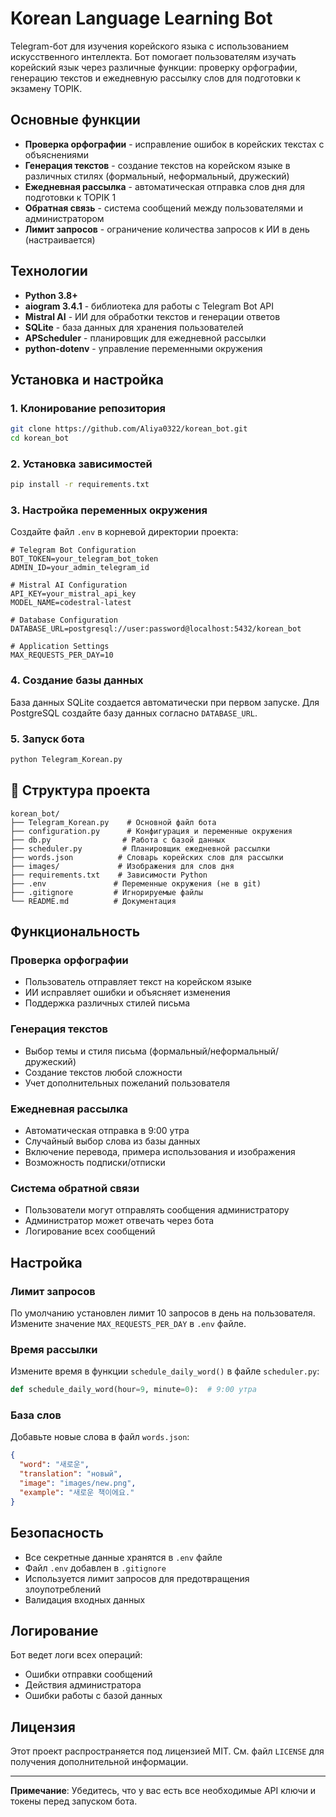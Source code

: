 # Korean Language Learning Bot

Telegram-бот для изучения корейского языка с использованием искусственного интеллекта. Бот помогает пользователям изучать корейский язык через различные функции: проверку орфографии, генерацию текстов и ежедневную рассылку слов для подготовки к экзамену TOPIK.

## Основные функции

- **Проверка орфографии** - исправление ошибок в корейских текстах с объяснениями
- **Генерация текстов** - создание текстов на корейском языке в различных стилях (формальный, неформальный, дружеский)
- **Ежедневная рассылка** - автоматическая отправка слов дня для подготовки к TOPIK 1
- **Обратная связь** - система сообщений между пользователями и администратором
- **Лимит запросов** - ограничение количества запросов к ИИ в день (настраивается)

## Технологии

- **Python 3.8+**
- **aiogram 3.4.1** - библиотека для работы с Telegram Bot API
- **Mistral AI** - ИИ для обработки текстов и генерации ответов
- **SQLite** - база данных для хранения пользователей
- **APScheduler** - планировщик для ежедневной рассылки
- **python-dotenv** - управление переменными окружения

## Установка и настройка

### 1. Клонирование репозитория
```bash
git clone https://github.com/Aliya0322/korean_bot.git
cd korean_bot
```

### 2. Установка зависимостей
```bash
pip install -r requirements.txt
```

### 3. Настройка переменных окружения
Создайте файл `.env` в корневой директории проекта:

```env
# Telegram Bot Configuration
BOT_TOKEN=your_telegram_bot_token
ADMIN_ID=your_admin_telegram_id

# Mistral AI Configuration
API_KEY=your_mistral_api_key
MODEL_NAME=codestral-latest

# Database Configuration
DATABASE_URL=postgresql://user:password@localhost:5432/korean_bot

# Application Settings
MAX_REQUESTS_PER_DAY=10
```

### 4. Создание базы данных
База данных SQLite создается автоматически при первом запуске. Для PostgreSQL создайте базу данных согласно `DATABASE_URL`.

### 5. Запуск бота
```bash
python Telegram_Korean.py
```

## 📁 Структура проекта

```
korean_bot/
├── Telegram_Korean.py    # Основной файл бота
├── configuration.py      # Конфигурация и переменные окружения
├── db.py                # Работа с базой данных
├── scheduler.py         # Планировщик ежедневной рассылки
├── words.json          # Словарь корейских слов для рассылки
├── images/             # Изображения для слов дня
├── requirements.txt    # Зависимости Python
├── .env               # Переменные окружения (не в git)
├── .gitignore         # Игнорируемые файлы
└── README.md          # Документация
```

## Функциональность

### Проверка орфографии
- Пользователь отправляет текст на корейском языке
- ИИ исправляет ошибки и объясняет изменения
- Поддержка различных стилей письма

### Генерация текстов
- Выбор темы и стиля письма (формальный/неформальный/дружеский)
- Создание текстов любой сложности
- Учет дополнительных пожеланий пользователя

### Ежедневная рассылка
- Автоматическая отправка в 9:00 утра
- Случайный выбор слова из базы данных
- Включение перевода, примера использования и изображения
- Возможность подписки/отписки

### Система обратной связи
- Пользователи могут отправлять сообщения администратору
- Администратор может отвечать через бота
- Логирование всех сообщений

## Настройка

### Лимит запросов
По умолчанию установлен лимит 10 запросов в день на пользователя. Измените значение `MAX_REQUESTS_PER_DAY` в `.env` файле.

### Время рассылки
Измените время в функции `schedule_daily_word()` в файле `scheduler.py`:
```python
def schedule_daily_word(hour=9, minute=0):  # 9:00 утра
```

### База слов
Добавьте новые слова в файл `words.json`:
```json
{
  "word": "새로운",
  "translation": "новый",
  "image": "images/new.png",
  "example": "새로운 책이에요."
}
```

## Безопасность

- Все секретные данные хранятся в `.env` файле
- Файл `.env` добавлен в `.gitignore`
- Используется лимит запросов для предотвращения злоупотреблений
- Валидация входных данных

## Логирование

Бот ведет логи всех операций:
- Ошибки отправки сообщений
- Действия администратора
- Ошибки работы с базой данных

## Лицензия

Этот проект распространяется под лицензией MIT. См. файл `LICENSE` для получения дополнительной информации.

---

**Примечание**: Убедитесь, что у вас есть все необходимые API ключи и токены перед запуском бота.
